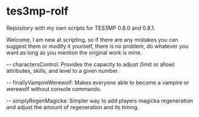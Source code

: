 # tes3mp-rolf
Repository with my own scripts for TES3MP 0.8.0 and 0.8.1.

Welcome, I am new at scripting, so if there are any mistakes you can suggest them or modify it yourself, there is no problem,
do whatever you want as long as you mention the original work is mine.

-- charactersControl: Provides the capacity to adjust (limit or allow) attributes, skills, and level to a given number.

-- finallyVampireWerewolf: Makes everyone able to become a vampire or werewolf without console commands.

-- simplyRegenMagicka: Simpler way to add players magicka regeneration and adjust the amount of regeneration and its timing.
